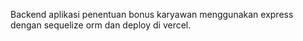 Backend aplikasi penentuan bonus karyawan menggunakan express dengan sequelize orm dan deploy di vercel.
